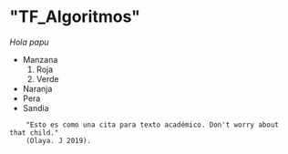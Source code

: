 # "TF_Algoritmos"
<em> Hola papu </em>
<ul>
			<li>Manzana
				<ol>
					<li>Roja</li>
					<li>Verde</li>
				</ol>
			</li>
			<li>Naranja</li>
			<li>Pera</li>
			<li>Sandia</li>
		</ul>


	
			
		"Esto es como una cita para texto académico. Don't worry about that child."
		(Olaya. J 2019).
			


